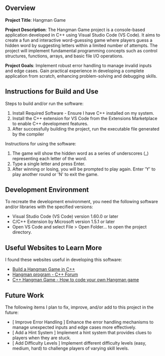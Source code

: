 ## Overview

**Project Title**: Hangman Game

**Project Description**: The Hangman Game project is a console-based application developed in C++ using Visual Studio Code (VS Code). It aims to create a fun and interactive word-guessing game where players guess a hidden word by suggesting letters within a limited number of attempts. The project will implement fundamental programming concepts such as control structures, functions, arrays, and basic file I/O operations.

**Project Goals**: Implement robust error handling to manage invalid inputs and edge cases. Gain practical experience in developing a complete application from scratch, enhancing problem-solving and debugging skills.

## Instructions for Build and Use

Steps to build and/or run the software:

1. Install Required Software - Ensure I have C++ installed on my system.
2. Install the C++ extension for VS Code from the Extensions Marketplace to enable C++ development features.
3. After successfully building the project, run the executable file generated by the compiler

Instructions for using the software:

1. The game will show the hidden word as a series of underscores (\_) representing each letter of the word.
2. Type a single letter and press Enter.
3. After winning or losing, you will be prompted to play again. Enter 'Y' to play another round or 'N' to exit the game.

## Development Environment

To recreate the development environment, you need the following software and/or libraries with the specified versions:

- Visual Studio Code (VS Code) version 1.60.0 or later
- C/C++ Extension by Microsoft version 1.5.1 or later
- Open VS Code and select File > Open Folder... to open the project directory.

## Useful Websites to Learn More

I found these websites useful in developing this software:

- [Build a Hangman Game in C++](https://www.youtube.com/watch?v=cnn86DfAylA&t=2096s)
- [Hangman program - C++ Forum](https://cplusplus.com/forum/beginner/276787/)
- [C++ Hangman Game - How to code your own Hangman game](https://www.youtube.com/watch?v=2z6VvHmGZI0)

## Future Work

The following items I plan to fix, improve, and/or add to this project in the future:

- [ Improve Error Handling ] Enhance the error handling mechanisms to manage unexpected inputs and edge cases more effectively.
- [ Add a Hint System ] Implement a hint system that provides clues to players when they are stuck.
- [ Add Difficulty Levels ] Implement different difficulty levels (easy, medium, hard) to challenge players of varying skill levels.
